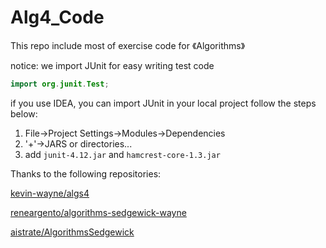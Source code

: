 # Alg4_Code
This repo include most of exercise code for 《Algorithms》

notice: we import JUnit for easy writing test code

```Java
import org.junit.Test;
```

if you use IDEA, you can import JUnit in your local project follow the steps below:

1. File->Project Settings->Modules->Dependencies
2. '+'->JARS or directories...
3. add `junit-4.12.jar` and `hamcrest-core-1.3.jar`



Thanks to the following repositories:

[kevin-wayne/algs4](https://github.com/kevin-wayne/algs4)

[reneargento/algorithms-sedgewick-wayne](https://github.com/reneargento/algorithms-sedgewick-wayne)

[aistrate/AlgorithmsSedgewick](https://github.com/aistrate/AlgorithmsSedgewick)



